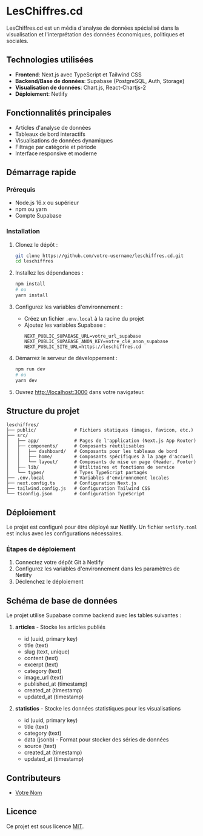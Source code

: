 # LesChiffres.cd

LesChiffres.cd est un média d'analyse de données spécialisé dans la visualisation et l'interprétation des données économiques, politiques et sociales.

## Technologies utilisées

- **Frontend**: Next.js avec TypeScript et Tailwind CSS
- **Backend/Base de données**: Supabase (PostgreSQL, Auth, Storage)
- **Visualisation de données**: Chart.js, React-Chartjs-2
- **Déploiement**: Netlify

## Fonctionnalités principales

- Articles d'analyse de données
- Tableaux de bord interactifs
- Visualisations de données dynamiques
- Filtrage par catégorie et période
- Interface responsive et moderne

## Démarrage rapide

### Prérequis

- Node.js 16.x ou supérieur
- npm ou yarn
- Compte Supabase

### Installation

1. Clonez le dépôt :
   ```bash
   git clone https://github.com/votre-username/leschiffres.cd.git
   cd leschiffres
   ```

2. Installez les dépendances :
   ```bash
   npm install
   # ou
   yarn install
   ```

3. Configurez les variables d'environnement :
   - Créez un fichier `.env.local` à la racine du projet
   - Ajoutez les variables Supabase :
     ```
     NEXT_PUBLIC_SUPABASE_URL=votre_url_supabase
     NEXT_PUBLIC_SUPABASE_ANON_KEY=votre_clé_anon_supabase
     NEXT_PUBLIC_SITE_URL=https://leschiffres.cd
     ```

4. Démarrez le serveur de développement :
   ```bash
   npm run dev
   # ou
   yarn dev
   ```

5. Ouvrez [http://localhost:3000](http://localhost:3000) dans votre navigateur.

## Structure du projet

```
leschiffres/
├── public/              # Fichiers statiques (images, favicon, etc.)
├── src/
│   ├── app/             # Pages de l'application (Next.js App Router)
│   ├── components/      # Composants réutilisables
│   │   ├── dashboard/   # Composants pour les tableaux de bord
│   │   ├── home/        # Composants spécifiques à la page d'accueil
│   │   └── layout/      # Composants de mise en page (Header, Footer)
│   ├── lib/             # Utilitaires et fonctions de service
│   └── types/           # Types TypeScript partagés
├── .env.local           # Variables d'environnement locales
├── next.config.ts       # Configuration Next.js
├── tailwind.config.js   # Configuration Tailwind CSS
└── tsconfig.json        # Configuration TypeScript
```

## Déploiement

Le projet est configuré pour être déployé sur Netlify. Un fichier `netlify.toml` est inclus avec les configurations nécessaires.

### Étapes de déploiement

1. Connectez votre dépôt Git à Netlify
2. Configurez les variables d'environnement dans les paramètres de Netlify
3. Déclenchez le déploiement

## Schéma de base de données

Le projet utilise Supabase comme backend avec les tables suivantes :

1. **articles** - Stocke les articles publiés
   - id (uuid, primary key)
   - title (text)
   - slug (text, unique)
   - content (text)
   - excerpt (text)
   - category (text)
   - image_url (text)
   - published_at (timestamp)
   - created_at (timestamp)
   - updated_at (timestamp)

2. **statistics** - Stocke les données statistiques pour les visualisations
   - id (uuid, primary key)
   - title (text)
   - category (text)
   - data (jsonb) - Format pour stocker des séries de données
   - source (text)
   - created_at (timestamp)
   - updated_at (timestamp)

## Contributeurs

- [Votre Nom](https://github.com/votre-username)

## Licence

Ce projet est sous licence [MIT](LICENSE).
